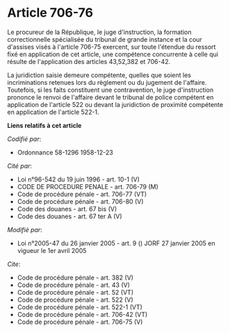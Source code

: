 # Article 706-76

Le procureur de la République, le juge d'instruction, la formation correctionnelle spécialisée du tribunal de grande instance
et la cour d'assises visés à l'article 706-75 exercent, sur toute l'étendue du ressort fixé en application de cet article,
une compétence concurrente à celle qui résulte de l'application des articles 43,52,382 et 706-42. 

La juridiction saisie demeure compétente, quelles que soient les incriminations retenues lors du règlement ou du jugement de
l'affaire. Toutefois, si les faits constituent une contravention, le juge d'instruction prononce le renvoi de l'affaire
devant le tribunal de police compétent en application de l'article 522 ou devant la juridiction de proximité compétente en
application de l'article 522-1.

**Liens relatifs à cet article**

_Codifié par_:

  - Ordonnance 58-1296 1958-12-23

_Cité par_:

  - Loi n°96-542 du 19 juin 1996 - art. 10-1 (V)
  - CODE DE PROCEDURE PENALE - art. 706-79 (M)
  - Code de procédure pénale - art. 706-77 (VT)
  - Code de procédure pénale - art. 706-80 (V)
  - Code des douanes - art. 67 bis (V)
  - Code des douanes - art. 67 ter A (V)

_Modifié par_:

  - Loi n°2005-47 du 26 janvier 2005 - art. 9 () JORF 27 janvier 2005 en vigueur le 1er avril 2005

_Cite_:

  - Code de procédure pénale - art. 382 (V)
  - Code de procédure pénale - art. 43 (V)
  - Code de procédure pénale - art. 52 (VT)
  - Code de procédure pénale - art. 522 (V)
  - Code de procédure pénale - art. 522-1 (VT)
  - Code de procédure pénale - art. 706-42 (VT)
  - Code de procédure pénale - art. 706-75 (V)
